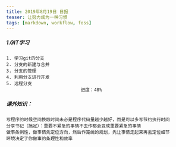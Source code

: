 ```yaml
---
title: 2019年8月19日 日报 
teaser: 让努力成为一种习惯
tags: [markdown, workflow, foss]
---
```




##### 1.GIT学习
	1. 学习git的分支
	2. 分支的新建与合并
	3. 分支的管理
	4. 利用分支进行开发
	5. 远程分支
								进度：40%

##### 课外知识：
	写程序的时候空间换取时间未必是程序代码量越少越好，而是可以多写节约执行时间
	分享书记（搞定）：重要不紧急的事情不去作都会变成重要紧急的事情
	做事条例性，做事情先定位方向，然后作笼统的规划，先让事情走起来再去定位细节
	环境决定了你做事的条理性和效率



​										